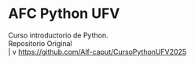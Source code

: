 # AFC Python UFV

Curso introductorio de Python.  
Repositorio Original  
        |
        v
https://github.com/Alf-caput/CursoPythonUFV2025
